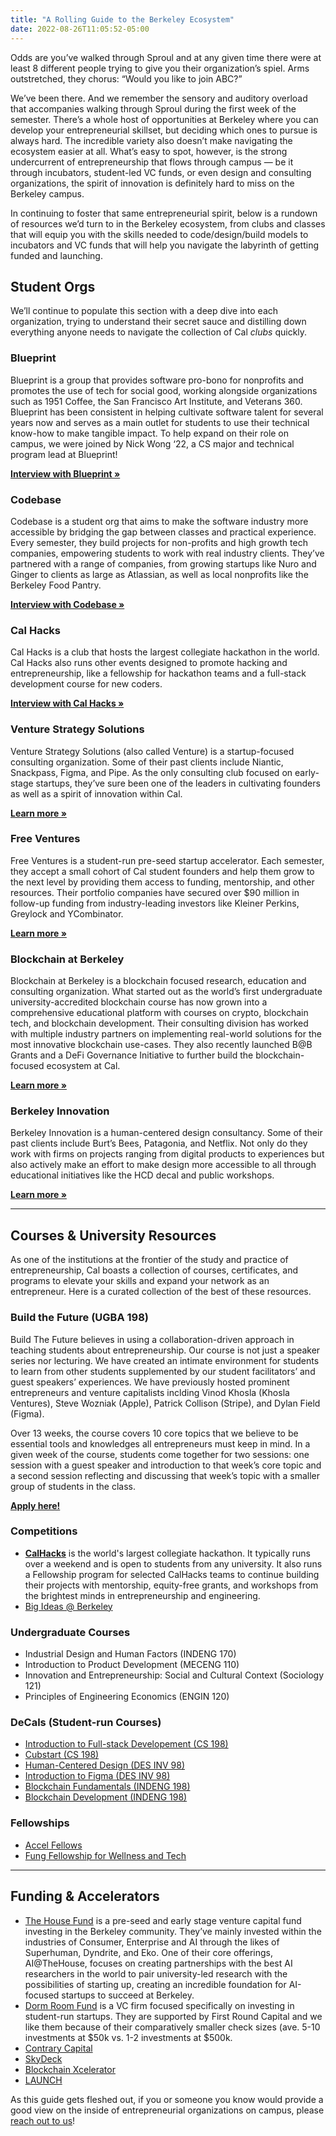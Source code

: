 ```yaml
---
title: "A Rolling Guide to the Berkeley Ecosystem"
date: 2022-08-26T11:05:52-05:00
---
```


Odds are you’ve walked through Sproul and at any given time there were at least 8 different people trying to give you their organization’s spiel. Arms outstretched, they chorus: “Would you like to join ABC?” 

We’ve been there. And we remember the sensory and auditory overload that accompanies walking through Sproul during the first week of the semester. There’s a whole host of opportunities at Berkeley where you can develop your entrepreneurial skillset, but deciding which ones to pursue is always hard. The incredible variety also doesn’t make navigating the ecosystem easier at all.  What’s easy to spot, however, is the strong undercurrent of entrepreneurship that flows through campus — be it through incubators, student-led VC funds, or even design and consulting organizations, the spirit of innovation is definitely hard to miss on the Berkeley campus.

In continuing to foster that same entrepreneurial spirit, below is a rundown of resources we’d turn to in the Berkeley ecosystem, from clubs and classes that will equip you with the skills needed to code/design/build models to incubators and VC funds that will help you navigate the labyrinth of getting funded and launching.

## Student Orgs

We’ll continue to populate this section with a deep dive into each organization, trying to understand their secret sauce and distilling down everything anyone needs to navigate the collection of Cal *clubs* quickly.

### Blueprint

Blueprint is a group that provides software pro-bono for nonprofits and promotes the use of tech for social good, working alongside organizations such as 1951 Coffee, the San Francisco Art Institute, and Veterans 360. Blueprint has been consistent in helping cultivate software talent for several years now and serves as a main outlet for students to use their technical know-how to make tangible impact. To help expand on their role on campus, we were joined by Nick Wong ‘22, a CS major and technical program lead at Blueprint!

**[Interview with Blueprint »](/guide/blueprint)**

### Codebase

Codebase is a student org that aims to make the software industry more accessible by bridging the gap between classes and practical experience. Every semester, they build projects for non-profits and high growth tech companies, empowering students to work with real industry clients. They’ve partnered with a range of companies, from growing startups like Nuro and Ginger to clients as large as Atlassian, as well as local nonprofits like the Berkeley Food Pantry.

**[Interview with Codebase »](/guide/codebase)**

### Cal Hacks

Cal Hacks is a club that hosts the largest collegiate hackathon in the world. Cal Hacks also runs other events designed to promote hacking and entrepreneurship, like a fellowship for hackathon teams and a full-stack development course for new coders.

**[Interview with Cal Hacks »](/guide/calhacks)**

### Venture Strategy Solutions

Venture Strategy Solutions (also called Venture) is a startup-focused consulting organization. Some of their past clients include Niantic, Snackpass, Figma, and Pipe. As the only consulting club focused on early-stage startups, they’ve sure been one of the leaders in cultivating founders as well as a spirit of innovation within Cal. 

**[Learn more »](https://www.berkeleyvss.com)**

### Free Ventures

Free Ventures is a student-run pre-seed startup accelerator. Each semester, they accept a small cohort of Cal student founders and help them grow to the next level by providing them access to funding, mentorship, and other resources. Their portfolio companies have secured over $90 million in follow-up funding from industry-leading investors like Kleiner Perkins, Greylock and YCombinator.

**[Learn more »](https://www.freeventures.org)**

### Blockchain at Berkeley

Blockchain at Berkeley is a blockchain focused research, education and consulting organization. What started out as the world’s first undergraduate university-accredited blockchain course has now grown into a comprehensive educational platform with courses on crypto, blockchain tech, and blockchain development. Their consulting division has worked with multiple industry partners on implementing real-world solutions for the most innovative blockchain use-cases. They also recently launched B@B Grants and a DeFi Governance Initiative to further build the blockchain-focused ecosystem at Cal.

**[Learn more »](https://blockchain.berkeley.edu)**

### Berkeley Innovation

Berkeley Innovation is a human-centered design consultancy. Some of their past clients include Burt’s Bees, Patagonia, and Netflix. Not only do they work with firms on projects ranging from digital products to experiences but also actively make an effort to make design more accessible to all through educational initiatives like the HCD decal and public workshops.

**[Learn more »](https://www.berkeleyinnovation.org)**

---

## Courses & University Resources

As one of the institutions at the frontier of the study and practice of entrepreneurship, Cal boasts a collection of courses, certificates, and programs to elevate your skills and expand your network as an entrepreneur. Here is a curated collection of the best of these resources.

### Build the Future (UGBA 198)

Build The Future believes in using a collaboration-driven approach in teaching students about entrepreneurship. Our course is not just a speaker series nor lecturing. We have created an intimate environment for students to learn from other students supplemented by our student facilitators’ and guest speakers’ experiences. We have previously hosted prominent entrepreneurs and venture capitalists inclding Vinod Khosla (Khosla Ventures), Steve Wozniak (Apple), Patrick Collison (Stripe), and Dylan Field (Figma).

Over 13 weeks, the course covers 10 core topics that we believe to be essential tools and knowledges all entrepreneurs must keep in mind. In a given week of the course, students come together for two sessions: one session with a guest speaker and introduction to that week’s core topic and a second session reflecting and discussing that week’s topic with a smaller group of students in the class.

**[Apply here!](https://docs.google.com/forms/d/e/1FAIpQLSfDPnTsfa_f1aBjqx4rxgmPYNXLFofNO56l8Z2V4Agsm3JcFg/viewform?usp=sf_link)**

### Competitions

- **[CalHacks](https://calhacks.io)** is the world's largest collegiate hackathon. It typically runs over a weekend and is open to students from any university. It also runs a Fellowship program for selected CalHacks teams to continue building their projects with mentorship, equity-free grants, and workshops from the brightest minds in entrepreneurship and engineering.
- [Big Ideas @ Berkeley](https://bigideascontest.org) 


### Undergraduate Courses

- Industrial Design and Human Factors (INDENG 170)
- Introduction to Product Development (MECENG 110)
- Innovation and Entrepreneurship: Social and Cultural Context (Sociology 121)
- Principles of Engineering Economics (ENGIN 120)

### DeCals (Student-run Courses)

- [Introduction to Full-stack Developement (CS 198)](https://fullstackdecal.com)
- [Cubstart (CS 198)](https://cubstart.com)
- [Human-Centered Design (DES INV 98)](https://www.berkeleyinnovation.org/hcd-decal)
- [Introduction to Figma (DES INV 98)](https://www.notion.so/Introduction-to-Figma-Decal-1af70b8891634923bed87bdda4d64640)
- [Blockchain Fundamentals (INDENG 198)](https://blockchain.berkeley.edu/courses/fundamentals-decal.html)
- [Blockchain Development (INDENG 198)](https://blockchain.berkeley.edu/courses/developers-decal.html)

### Fellowships

- [Accel Fellows](https://eecs.berkeley.edu/resources/undergrads/accel)
- [Fung Fellowship for Wellness and Tech](https://fungfellows.berkeley.edu)

---

## Funding & Accelerators 

- [The House Fund](https://thehouse.fund) is a pre-seed and early stage venture capital fund investing in the Berkeley community. They’ve mainly invested within the industries of Consumer, Enterprise and AI through the likes of Superhuman, Dyndrite, and Eko. One of their core offerings, AI@TheHouse, focuses on creating partnerships with the best AI researchers in the world to pair university-led research with the possibilities of starting up, creating an incredible foundation for AI-focused startups to succeed at Berkeley.
- [Dorm Room Fund](https://www.dormroomfund.com/) is a VC firm focused specifically on investing in student-run startups. They are supported by First Round Capital and we like them because of their comparatively smaller check sizes (ave. 5-10 investments at $50k vs. 1-2 investments at $500k.
- [Contrary Capital](https://contrary.com)
- [SkyDeck](https://skydeck.berkeley.edu)
- [Blockchain Xcelerator](https://xcelerator.berkeley.edu)
- [LAUNCH](https://www.uclaunch.com)

As this guide gets fleshed out, if you or someone you know would provide a good view on the inside of entrepreneurial organizations on campus, please [reach out to us](mailto:btfdecal@gmail.com?subject=Re:+Berkeley+Ecosystem)!
